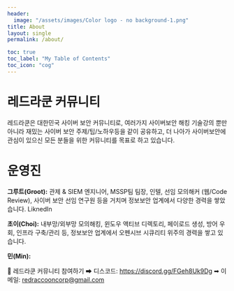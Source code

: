 ```yaml
---
header:
  image: "/assets/images/Color logo - no background-1.png"
title: About
layout: single
permalink: /about/

toc: true
toc_label: "My Table of Contents"
toc_icon: "cog"
---
```

# 레드라쿤 커뮤니티 
레드라쿤은 대한민국 사이버 보안 커뮤니티로, 여러가지 사이버보안 해킹 기술강의 뿐만 아니라 재밌는 사이버 보안 주제/팁/노하우등을 같이 공유하고, 더 나아가 사이버보안에 관심이 있으신 모든 분들을 위한 커뮤니티를 목표로 하고 있습니다.

# 운영진

**그루트(Groot):** 관제 & SIEM 엔지니어, MSSP팀 팀장, 인텔, 선임 모의해커 (웹/Code Review), 사이버 보안 선임 연구원 등을 거치며 정보보안 업계에서 다양한 경력을 쌓았습니다.
LiknedIn

**초이(Choi):** 내부망/외부망 모의해킹, 윈도우 액티브 디렉토리, 페이로드 생성, 방어 우회, 인프라 구축/관리 등, 정보보안 업계에서 오펜시브 시큐리티 위주의 경력을 쌓고 있습니다.


**민(Min):** 


🤝 레드라쿤 커뮤니티 참여하기
➡  디스코드: https://discord.gg/FGeh8Uk9Dg
➡  이메일: redraccooncorp@gmail.com